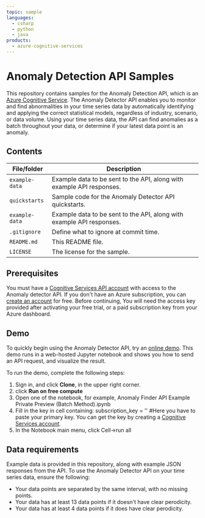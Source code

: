 ```yaml
---
topic: sample
languages:
  - csharp
  - python
  - java
products:
  - azure-cognitive-services
---
```


# Anomaly Detection API Samples

This repository contains samples for the Anomaly Detection API, which is an [Azure Cognitive Service](https://docs.microsoft.com/azure/cognitive-services/). The Anomaly Detector API enables you to monitor and find abnormalities in your time series data by automatically identifying and applying the correct statistical models, regardless of industry, scenario, or data volume. Using your time series data, the API can find anomalies as a batch throughout your data, or determine if your latest data point is an anomaly. 

## Contents

| File/folder | Description |
|-------------|-------------|
| `example-data`       | Example data to be sent to the API, along with example API responses.  |
| `quickstarts`       | Sample code for the Anomaly Detector API quickstarts.  |
| `example-data`       | Example data to be sent to the API, along with example API responses.  |
| `.gitignore` | Define what to ignore at commit time. |
| `README.md` | This README file. |
| `LICENSE`   | The license for the sample. |

## Prerequisites

You must have a [Cognitive Services API account](https://docs.microsoft.com/azure/cognitive-services/cognitive-services-apis-create-account) with access to the Anomaly detector API. If you don't have an Azure subscription, you can [create an account](https://azure.microsoft.com/try/cognitive-services/?api=bing-web-search-api) for free. Before continuing, You will need the access key provided after activating your free trial, or a paid subscription key from your Azure dashboard.

## Demo

To quickly begin using the Anomaly Detector API, try an [online demo](https://notebooks.azure.com/AzureAnomalyDetection/projects/anomalyfinder). This demo runs in a web-hosted Jupyter notebook and shows you how to send an API request, and visualize the result.

To run the demo, complete the following steps:
  
1.	Sign in, and click **Clone**, in the upper right corner.
3.	click **Run on free compute**
4.	Open one of the notebook, for example, Anomaly Finder API Example Private Preview (Batch Method).ipynb
5.	Fill in the key in cell containing:  subscription_key = '' #Here you have to paste your primary key. You can get the key by creating a [Cognitive Services account](../cognitive-services-apis-create-account.md).
6.	In the Notebook main menu, click Cell->run all

## Data requirements

Example data is provided in this repository, along with example JSON responses from the API. To use the Anomaly Detector API on your time series data, ensure the following:

* Your data points are separated by the same interval, with no missing points.
* Your data has at least 13 data points if it doesn't have clear perodicity.
* Your data has at least 4 data points if it does have clear perodicity.
